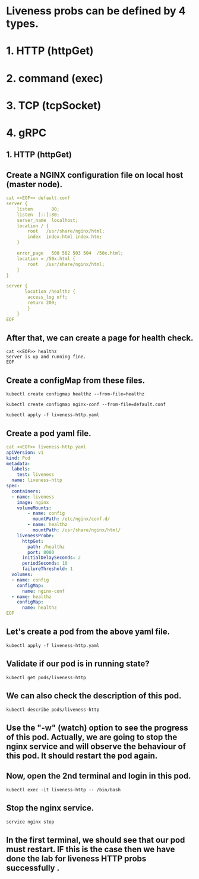 # Liveness probs can be defined by 4 types.
# 1. HTTP (httpGet)
# 2. command (exec)
# 3. TCP (tcpSocket)
# 4. gRPC 


## 1. HTTP (httpGet)

## Create a NGINX configuration file on local host (master node).

```yaml
cat <<EOF>> default.conf 
server {
    listen       80;
    listen  [::]:80;
    server_name  localhost;
    location / {
        root   /usr/share/nginx/html;
        index  index.html index.htm;
    }

    error_page   500 502 503 504  /50x.html;
    location = /50x.html {
        root   /usr/share/nginx/html;
    }
}

server { 
       location /healthz {
        access_log off;
        return 200;
		}
	}
EOF
```
## After that, we can create a page for health check.

```
cat <<EOF>> healthz 
Server is up and running fine.
EOF
```

## Create a configMap from these files.
```
kubectl create configmap healthz --from-file=healthz 
```
```
kubectl create configmap nginx-conf --from-file=default.conf
```
```
kubectl apply -f liveness-http.yaml 
```

## Create a pod yaml file.
```yaml
cat <<EOF>> liveness-http.yaml
apiVersion: v1
kind: Pod
metadata:
  labels:
    test: liveness
  name: liveness-http
spec:
  containers:
  - name: liveness
    image: nginx
    volumeMounts:
        - name: config
          mountPath: /etc/nginx/conf.d/
        - name: healthz
          mountPath: /usr/share/nginx/html/   
    livenessProbe:
      httpGet:
        path: /healthz
        port: 8080
      initialDelaySeconds: 2
      periodSeconds: 10
      failureThreshold: 1
  volumes:
  - name: config
    configMap:
      name: nginx-conf
  - name: healthz
    configMap:
      name: healthz
EOF
```
## Let's create a pod from the above yaml file.

```
kubectl apply -f liveness-http.yaml 
```

## Validate if our pod is in running state?

```
kubectl get pods/liveness-http 
```

## We can also check the description of this pod.

```
kubectl describe pods/liveness-http 
```

## Use the "-w" (watch) option to see the progress of this pod. Actually, we are going to stop the nginx service and will observe the behaviour of this pod. It should restart the pod again. 
## Now, open the 2nd terminal and login in this pod.
```
kubectl exec -it liveness-http -- /bin/bash
```
## Stop the nginx service.
```
service nginx stop
```
## In the first terminal, we should see that our pod must restart. IF this is the case then we have done the lab for liveness HTTP probs successfully .




